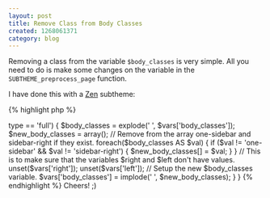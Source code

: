 ```yaml
--- 
layout: post
title: Remove Class from Body Classes
created: 1268061371
category: blog
---
```


Removing a class from the variable `$body_classes` is very simple. All you need to do is make some changes on the variable in the `SUBTHEME_preprocess_page` function.

I have done this with a [Zen](http://drupal.org/project/zen) subtheme:

{% highlight php %}
<?php
function SUBTHEME_preprocess_page(&$vars, $hook) {
  if {$node = menu_get_object()) {
    $vars['node'] = $node;
  }

  /*
   * Make some changes once the node type is 'full'. 'full' is the content
   * type I am using for pages with no sidebars.
   */
  if ($node->type == 'full') {
    $body_classes = explode(' ', $vars['body_classes']);
    $new_body_classes = array();

    // Remove from the array one-sidebar and sidebar-right if they exist.
    foreach($body_classes AS $val) {
      if ($val != 'one-sidebar' && $val != 'sidebar-right') {
        $new_body_classes[] = $val;
      }   
    }   

    // This is to make sure that the variables $right and $left don't have values.
    unset($vars['right']);
    unset($vars['left']);

    // Setup the new $body_classes variable.
    $vars['body_classes'] = implode(' ', $new_body_classes);
  }
}
{% endhighlight %}

Cheers! ;)
